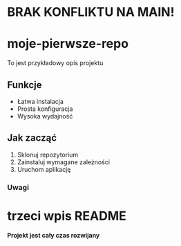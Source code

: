 # BRAK KONFLIKTU NA MAIN!

# moje-pierwsze-repo
To jest przykładowy opis projektu
## Funkcje
- Łatwa instalacja
- Prosta konfiguracja
- Wysoka wydajność
## Jak zacząć
1. Sklonuj repozytorium
1. Zainstaluj wymagane zależności
1. Uruchom aplikację
### Uwagi
# trzeci wpis README
**Projekt jest cały czas rozwijany**
